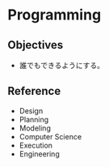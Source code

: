 # Programming

## Objectives

- 誰でもできるようにする。

## Reference

- Design
- Planning
- Modeling
- Computer Science
- Execution
- Engineering
